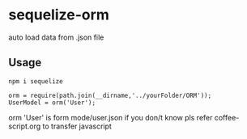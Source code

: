 # sequelize-orm
auto load data from .json file 
## Usage
```
npm i sequelize
```


```
orm = require(path.join(__dirname,'../yourFolder/ORM'));
UserModel = orm('User');
```
orm 'User' is form mode/user.json
if you don/t know pls refer coffee-script.org to transfer javascript



